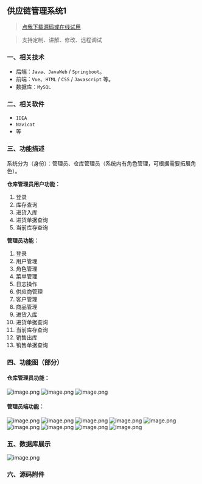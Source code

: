 ## 供应链管理系统1

> [点我下载源码或在线试用](https://www.notmaker.com/detail/63c005816a7e49f8a625ccbd19ae5417/ghb20250812) 

> 支持定制、讲解、修改、远程调试

### 一、相关技术
- 后端：`Java`、`JavaWeb` / `Springboot`。
- 前端：`Vue`、`HTML` / `CSS` / `Javascript` 等。
- 数据库：`MySQL`

### 二、相关软件
- `IDEA`
- `Navicat`
- 等

### 三、功能描述
系统分为（身份）：管理员、仓库管理员（系统内有角色管理，可根据需要拓展角色）。

**仓库管理员用户功能：**
1. 登录
2. 库存查询
3. 进货入库
4. 进货单据查询
5. 当前库存查询


**管理员功能：**
1. 登录
2. 用户管理
3. 角色管理
4. 菜单管理
5. 日志操作
6. 供应商管理
7. 客户管理
8. 商品管理
9. 进货入库
10. 进货单据查询
11. 当前库存查询
12. 销售出库
13. 销售单据查询

### 四、功能图（部分）

#### 仓库管理员功能：
![image.png](https://store.ptcc9.top/notmaker/user_upload/02dab151e8504d5890fa01c3c12255bd/2025-02-22%2022:09:21_image.png)
![image.png](https://store.ptcc9.top/notmaker/user_upload/02dab151e8504d5890fa01c3c12255bd/2025-02-22%2022:09:26_image.png)
![image.png](https://store.ptcc9.top/notmaker/user_upload/02dab151e8504d5890fa01c3c12255bd/2025-02-22%2022:09:32_image.png)
#### 管理员端功能：
![image.png](https://store.ptcc9.top/notmaker/user_upload/02dab151e8504d5890fa01c3c12255bd/2025-02-22%2022:09:50_image.png)
![image.png](https://store.ptcc9.top/notmaker/user_upload/02dab151e8504d5890fa01c3c12255bd/2025-02-22%2022:09:55_image.png)
![image.png](https://store.ptcc9.top/notmaker/user_upload/02dab151e8504d5890fa01c3c12255bd/2025-02-22%2022:10:00_image.png)
![image.png](https://store.ptcc9.top/notmaker/user_upload/02dab151e8504d5890fa01c3c12255bd/2025-02-22%2022:10:09_image.png)
![image.png](https://store.ptcc9.top/notmaker/user_upload/02dab151e8504d5890fa01c3c12255bd/2025-02-22%2022:10:14_image.png)
![image.png](https://store.ptcc9.top/notmaker/user_upload/02dab151e8504d5890fa01c3c12255bd/2025-02-22%2022:10:20_image.png)
![image.png](https://store.ptcc9.top/notmaker/user_upload/02dab151e8504d5890fa01c3c12255bd/2025-02-22%2022:10:36_image.png)
![image.png](https://store.ptcc9.top/notmaker/user_upload/02dab151e8504d5890fa01c3c12255bd/2025-02-22%2022:10:51_image.png)
![image.png](https://store.ptcc9.top/notmaker/user_upload/02dab151e8504d5890fa01c3c12255bd/2025-02-22%2022:11:03_image.png)
### 五、数据库展示
![image.png](https://store.ptcc9.top/notmaker/user_upload/02dab151e8504d5890fa01c3c12255bd/2025-02-22%2022:11:15_image.png)

### 六、源码附件

